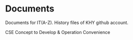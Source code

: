 # Documents
Documents for IT(A-Z).
History files of KHY github account.

CSE Concept to Develop & Operation Convenience
